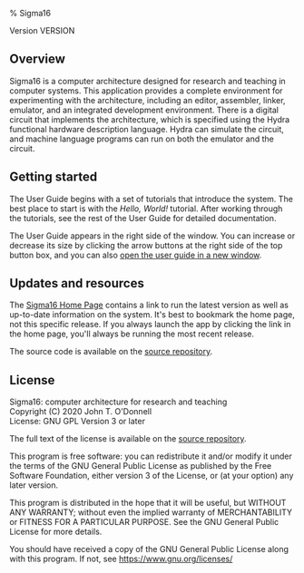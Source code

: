 % Sigma16

<!--
Sigma16: srcwelcome.md
Copyright (C) 2019, 2020 John T. O'Donnell
email: john.t.odonnell9@gmail.com
License: GNU GPL Version 3 or later. See Sigma16/README.md, LICENSE.txt

This file is part of Sigma16.  Sigma16 is free software: you can
redistribute it and/or modify it under the terms of the GNU General
Public License as published by the Free Software Foundation, either
version 3 of the License, or (at your option) any later version.
Sigma16 is distributed in the hope that it will be useful, but
WITHOUT ANY WARRANTY; without even the implied warranty of
MERCHANTABILITY or FITNESS FOR A PARTICULAR PURPOSE.  See the GNU
General Public License for more details.  You should have received
a copy of the GNU General Public License along with Sigma16.  If
not, see <https://www.gnu.org/licenses/>.

srcwelcome.md is the source file for the welcome page, which is
displayed in the welcome tab when the program starts.  The sed
preprocessor replaces VERSION with the current version number to
produce welcome.md, which pandoc uses to produce welcome.html.

-->

Version VERSION

## Overview

Sigma16 is a computer architecture designed for research and teaching
in computer systems.  This application provides a complete environment
for experimenting with the architecture, including an editor,
assembler, linker, emulator, and an integrated development
environment.  There is a digital circuit that implements the
architecture, which is specified using the Hydra functional hardware
description language.  Hydra can simulate the circuit, and machine
language programs can run on both the emulator and the circuit.

## Getting started

The User Guide begins with a set of tutorials that introduce the
system.  The best place to start is with the *Hello, World!* tutorial.
After working through the tutorials, see the rest of the User Guide
for detailed documentation.

The User Guide appears in the right side of the window.  You can
increase or decrease its size by clicking the arrow buttons at the
right side of the top button box, and you can also <a
href="../../docs/html/userguide/userguide.html" target="_blank">open
the user guide in a new window</a>.

## Updates and resources

The <a href="https://jtod.github.io/home/Sigma16/"
target="_blank">Sigma16 Home Page</a> contains a link to run the
latest version as well as up-to-date information on the system.  It's
best to bookmark the home page, not this specific release.  If you
always launch the app by clicking the link in the home page, you'll
always be running the most recent release.

The source code is available on the <a
href="https://github.com/jtod/Sigma16/" target="_blank">source
repository</a>.

## License

Sigma16: computer architecture for research and teaching<br>
Copyright (C) 2020 John T. O'Donnell<br>
License: GNU GPL Version 3 or later

The full text of the license is available on the <a
href="https://github.com/jtod/Sigma16/" target="_blank">source
repository</a>.

This program is free software: you can redistribute it and/or modify
it under the terms of the GNU General Public License as published by
the Free Software Foundation, either version 3 of the License, or (at
your option) any later version.

This program is distributed in the hope that it will be useful, but
WITHOUT ANY WARRANTY; without even the implied warranty of
MERCHANTABILITY or FITNESS FOR A PARTICULAR PURPOSE.  See the GNU
General Public License for more details.

You should have received a copy of the GNU General Public License
along with this program.  If not, see <a
href="https://www.gnu.org/licenses/"
target="_blank">https://www.gnu.org/licenses/</a>
